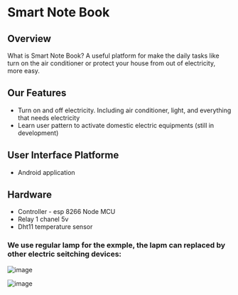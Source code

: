 # Smart Note Book
## Overview
What is Smart Note Book? A useful platform for make the daily tasks like turn on the air conditioner or protect your house from out of electricity, more easy.

## Our Features
* Turn on and off electricity. Including air conditioner, light, and everything that needs electricity 
* Learn user pattern to activate domestic electric equipments (still in development)

## User Interface Platforme
* Android application 

## Hardware
* Controller - esp 8266 Node MCU
* Relay 1 chanel 5v
* Dht11 temperature sensor

### We use regular lamp for the exmple, the lapm can replaced by other electric seitching devices:

![image](https://user-images.githubusercontent.com/57287269/185366894-7492d723-cf1b-46bf-a636-05209bfa80db.png)    

![image](https://user-images.githubusercontent.com/57287269/185366938-20b0f3a5-eb69-42a7-a911-46da6382a985.png)

